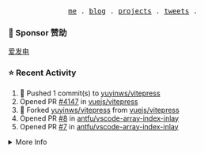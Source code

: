 <p align="center">
  <samp>
    <a href="https://yuy1n.io">me</a> .
    <a href="https://yuy1n.io/blog">blog</a> .
    <a href="https://yuy1n.io/projects">projects</a> .
    <a href="https://twitter.com/yuyinws">tweets</a> .
  </samp>
</p>

### 💖 Sponsor 赞助

[爱发电](https://afdian.com/a/yuyinws)

### ⭐️ Recent Activity
<!--RECENT_ACTIVITY:start-->
1. 💪 Pushed 1 commit(s) to [yuyinws/vitepress](https://github.com/yuyinws/vitepress)<br>
2. Opened PR [#4147](https://github.com/vuejs/vitepress/pull/4147) in [vuejs/vitepress](https://github.com/vuejs/vitepress)<br>
3. 🍴 Forked [yuyinws/vitepress](https://github.com/yuyinws/vitepress) from [vuejs/vitepress](https://github.com/vuejs/vitepress)<br>
4. Opened PR [#8](https://github.com/antfu/vscode-array-index-inlay/pull/8) in [antfu/vscode-array-index-inlay](https://github.com/antfu/vscode-array-index-inlay)<br>
5. Opened PR [#7](https://github.com/antfu/vscode-array-index-inlay/pull/7) in [antfu/vscode-array-index-inlay](https://github.com/antfu/vscode-array-index-inlay)<br>
<!--RECENT_ACTIVITY:end-->

<details>
  <summary>
  More Info
  </summary>

[![wakatime](https://wakatime.com/badge/user/51143705-a99d-4e70-b101-fd9e1cb44e71.svg)](https://wakatime.com/@51143705-a99d-4e70-b101-fd9e1cb44e71)

<img src="https://cdn.jsdelivr.net/gh/yuyinws/yuyinws/gitmand.svg" />
<br />
<img src="https://card.yuy1n.io/card/76561198340841543/dark,bg-game-1850570" />
<br />
<img src="https://cdn.jsdelivr.net/gh/yuyinws/yuyinws/github-metrics.svg" />
</details>
